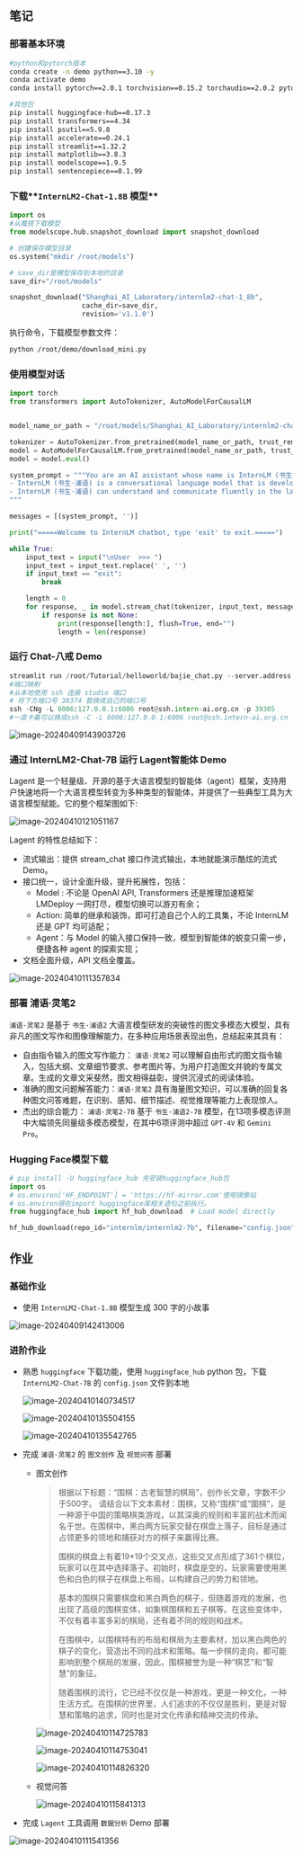 ## 笔记

### 部署基本环境

```bash
#python和pytorch版本
conda create -n demo python==3.10 -y
conda activate demo
conda install pytorch==2.0.1 torchvision==0.15.2 torchaudio==2.0.2 pytorch-cuda=11.7 -c pytorch -c nvidia

#其他包
pip install huggingface-hub==0.17.3
pip install transformers==4.34 
pip install psutil==5.9.8
pip install accelerate==0.24.1
pip install streamlit==1.32.2 
pip install matplotlib==3.8.3 
pip install modelscope==1.9.5
pip install sentencepiece==0.1.99
```

### 下载**`InternLM2-Chat-1.8B` 模型**

```python
import os
#从魔搭下载模型
from modelscope.hub.snapshot_download import snapshot_download

# 创建保存模型目录
os.system("mkdir /root/models")

# save_dir是模型保存到本地的目录
save_dir="/root/models"

snapshot_download("Shanghai_AI_Laboratory/internlm2-chat-1_8b", 
                  cache_dir=save_dir, 
                  revision='v1.1.0')

```

执行命令，下载模型参数文件：

```bash
python /root/demo/download_mini.py
```

### 使用模型对话

```python
import torch
from transformers import AutoTokenizer, AutoModelForCausalLM


model_name_or_path = "/root/models/Shanghai_AI_Laboratory/internlm2-chat-1_8b"

tokenizer = AutoTokenizer.from_pretrained(model_name_or_path, trust_remote_code=True, device_map='cuda:0')
model = AutoModelForCausalLM.from_pretrained(model_name_or_path, trust_remote_code=True, torch_dtype=torch.bfloat16, device_map='cuda:0')
model = model.eval()

system_prompt = """You are an AI assistant whose name is InternLM (书生·浦语).
- InternLM (书生·浦语) is a conversational language model that is developed by Shanghai AI Laboratory (上海人工智能实验室). It is designed to be helpful, honest, and harmless.
- InternLM (书生·浦语) can understand and communicate fluently in the language chosen by the user such as English and 中文.
"""

messages = [(system_prompt, '')]

print("=====Welcome to InternLM chatbot, type 'exit' to exit.=====")

while True:
    input_text = input("\nUser  >>> ")
    input_text = input_text.replace(' ', '')
    if input_text == "exit":
        break

    length = 0
    for response, _ in model.stream_chat(tokenizer, input_text, messages):
        if response is not None:
            print(response[length:], flush=True, end="")
            length = len(response)

```

### **运行 Chat-八戒 Demo**

```python
streamlit run /root/Tutorial/helloworld/bajie_chat.py --server.address 127.0.0.1 --server.port 6006
#端口映射
#从本地使用 ssh 连接 studio 端口
# 将下方端口号 38374 替换成自己的端口号
ssh -CNg -L 6006:127.0.0.1:6006 root@ssh.intern-ai.org.cn -p 39305 
#一直卡着可以换成ssh -C -L 6006:127.0.0.1:6006 root@ssh.intern-ai.org.cn -p 39305 
```

![image-20240409143903726](https://s2.loli.net/2024/04/09/pFHadiO5KTCZDGs.png)

### 通过 InternLM2-Chat-7B 运行 Lagent智能体 Demo

Lagent 是一个轻量级、开源的基于大语言模型的智能体（agent）框架，支持用户快速地将一个大语言模型转变为多种类型的智能体，并提供了一些典型工具为大语言模型赋能。它的整个框架图如下:

![image-20240410121051167](https://s2.loli.net/2024/04/10/PWScqEzRwmLM7N2.png)

Lagent 的特性总结如下：

- 流式输出：提供 stream_chat 接口作流式输出，本地就能演示酷炫的流式 Demo。
- 接口统一，设计全面升级，提升拓展性，包括：
  - Model : 不论是 OpenAI API, Transformers 还是推理加速框架 LMDeploy 一网打尽，模型切换可以游刃有余；
  - Action: 简单的继承和装饰，即可打造自己个人的工具集，不论 InternLM 还是 GPT 均可适配；
  - Agent：与 Model 的输入接口保持一致，模型到智能体的蜕变只需一步，便捷各种 agent 的探索实现；
- 文档全面升级，API 文档全覆盖。

![image-20240410111357834](https://s2.loli.net/2024/04/10/beaYD86EcjsPxKf.png)

### 部署 浦语·灵笔2

`浦语·灵笔2` 是基于 `书生·浦语2` 大语言模型研发的突破性的图文多模态大模型，具有非凡的图文写作和图像理解能力，在多种应用场景表现出色，总结起来其具有：

- 自由指令输入的图文写作能力： `浦语·灵笔2` 可以理解自由形式的图文指令输入，包括大纲、文章细节要求、参考图片等，为用户打造图文并貌的专属文章。生成的文章文采斐然，图文相得益彰，提供沉浸式的阅读体验。
- 准确的图文问题解答能力：`浦语·灵笔2` 具有海量图文知识，可以准确的回复各种图文问答难题，在识别、感知、细节描述、视觉推理等能力上表现惊人。
- 杰出的综合能力： `浦语·灵笔2-7B` 基于 `书生·浦语2-7B` 模型，在13项多模态评测中大幅领先同量级多模态模型，在其中6项评测中超过 `GPT-4V` 和 `Gemini Pro`。

### Hugging Face模型下载

```python
# pip install -U huggingface_hub 先安装huggingface_hub包
import os 
# os.environ['HF_ENDPOINT'] = 'https://hf-mirror.com'使用镜像站
# os.environ得在import huggingface库相关语句之前执行。
from huggingface_hub import hf_hub_download  # Load model directly 

hf_hub_download(repo_id="internlm/internlm2-7b", filename="config.json", local_dir="D:\\LLM", resume_download=True)
```

## 作业

### **基础作业** 

- 使用 `InternLM2-Chat-1.8B` 模型生成 300 字的小故事

![image-20240409142413006](https://s2.loli.net/2024/04/09/lwRa97KPConYHM1.png)

### 进阶作业

- 熟悉 `huggingface` 下载功能，使用 `huggingface_hub` python 包，下载 `InternLM2-Chat-7B` 的 `config.json` 文件到本地

  ![image-20240410140734517](https://s2.loli.net/2024/04/10/UhSWYxnPB5ibIkJ.png)

  ![image-20240410135504155](https://s2.loli.net/2024/04/10/gCqmSplVF68GfUi.png)

  ![image-20240410135542765](https://s2.loli.net/2024/04/10/5ytC78LZBf4MYXR.png)

- 完成 `浦语·灵笔2` 的 `图文创作` 及 `视觉问答` 部署

  - 图文创作

    > 根据以下标题：“围棋：古老智慧的棋局”，创作长文章，字数不少于500字。
    > 请结合以下文本素材：围棋，又称“围棋”或“圍棋”，是一种源于中国的策略棋类游戏，以其深奥的规则和丰富的战术而闻名于世。在围棋中，黑白两方玩家交替在棋盘上落子，目标是通过占领更多的领地和捕获对方的棋子来赢得比赛。
    >
    > 围棋的棋盘上有着19*19个交叉点，这些交叉点形成了361个棋位，玩家可以在其中选择落子。初始时，棋盘是空的，玩家需要使用黑色和白色的棋子在棋盘上布局，以构建自己的势力和领地。
    >
    > 基本的围棋只需要棋盘和黑白两色的棋子，但随着游戏的发展，也出现了高级的围棋变体，如象棋围棋和五子棋等。在这些变体中，不仅有着丰富多彩的棋局，还有着不同的规则和战术。
    >
    > 在围棋中，以围棋特有的布局和棋局为主要素材，加以黑白两色的棋子的变化，营造出不同的战术和策略。每一步棋的走向，都可能影响到整个棋局的发展，因此，围棋被誉为是一种“棋艺”和“智慧”的象征。
    >
    > 随着围棋的流行，它已经不仅仅是一种游戏，更是一种文化，一种生活方式。在围棋的世界里，人们追求的不仅仅是胜利，更是对智慧和策略的追求，同时也是对文化传承和精神交流的传承。

    ![image-20240410114725783](https://s2.loli.net/2024/04/10/6Nqd2xyeXwJjHKV.png)

    ![image-20240410114753041](https://s2.loli.net/2024/04/10/WsPBTAMxkQUd4XZ.png)

    ![image-20240410114826320](https://s2.loli.net/2024/04/10/FCUSkzL6nIbjZod.png)

  - 视觉问答

    ![image-20240410115841313](https://s2.loli.net/2024/04/10/PUz6dlQDCEyu2p1.png)


- 完成 `Lagent` 工具调用 `数据分析` Demo 部署

![image-20240410111541356](https://s2.loli.net/2024/04/10/9IHSc4Cts6FOorQ.png)


